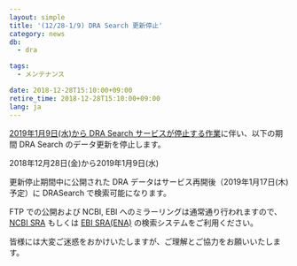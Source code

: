 ```yaml
---
layout: simple
title: '(12/28-1/9) DRA Search 更新停止'
category: news
db:
  - dra

tags:
  - メンテナンス

date: 2018-12-28T15:10:00+09:00
retire_time: 2018-12-28T15:10:00+09:00
lang: ja
---
```


<p><a href="/news/ja/2018-12-27.html">2019年1月9日(水)から DRA Search サービスが停止する作業</a>に伴い、以下の期間 DRA Search のデータ更新を停止します。</p>

<p>2018年12月28日(金)から2019年1月9日(水)</p>

<p>更新停止期間中に公開された DRA データはサービス再開後（2019年1月17日(木)予定）に DRASearch で検索可能になります。</p>

<p>FTP での公開および NCBI, EBI へのミラーリングは通常通り行われますので、<a href="https://www.ncbi.nlm.nih.gov/sra">NCBI SRA</a> もしくは <a href="https://www.ebi.ac.uk/ena">EBI SRA(ENA)</a> の検索システムをご利用ください。</p>

<p>皆様には大変ご迷惑をおかけいたしますが、ご理解とご協力をお願いいたします。</p>
